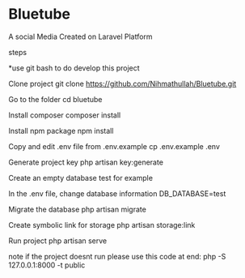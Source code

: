 # Bluetube
A social Media Created on Laravel Platform

steps 

*use git bash to do develop this project

Clone project git clone https://github.com/Nihmathullah/Bluetube.git

Go to the folder cd bluetube

Install composer composer install

Install npm package npm install

Copy and edit .env file from .env.example cp .env.example .env

Generate project key php artisan key:generate

Create an empty database test for example

In the .env file, change database information DB_DATABASE=test

Migrate the database php artisan migrate

Create symbolic link for storage php artisan storage:link

Run project php artisan serve

note if the project doesnt run please use this code at end: php -S 127.0.0.1:8000 -t public
